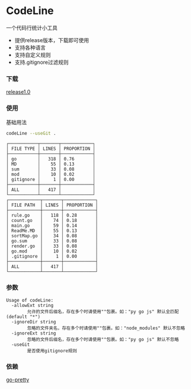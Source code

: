 # CodeLine 
一个代码行统计小工具
* 提供release版本，下载即可使用
* 支持各种语言
* 支持自定义规则
* 支持.gitignore过滤规则

### 下载
[release1.0](https://github.com/xiaoosi/codeLine/releases/tag/v1.0)
### 使用
基础用法
```bash
codeLine --useGit .
```
```
┌───────────┬───────┬────────────┐
│ FILE TYPE │ LINES │ PROPORTION │
├───────────┼───────┼────────────┤
│ go        │   318 │ 0.76       │
│ MD        │    55 │ 0.13       │
│ sum       │    33 │ 0.08       │
│ mod       │    10 │ 0.02       │
│ gitignore │     1 │ 0.00       │
├───────────┼───────┼────────────┤
│ ALL       │   417 │            │
└───────────┴───────┴────────────┘
┌────────────┬───────┬────────────┐
│ FILE PATH  │ LINES │ PROPORTION │
├────────────┼───────┼────────────┤
│ rule.go    │   118 │ 0.28       │
│ count.go   │    74 │ 0.18       │
│ main.go    │    59 │ 0.14       │
│ ReadMe.MD  │    55 │ 0.13       │
│ sortMap.go │    34 │ 0.08       │
│ go.sum     │    33 │ 0.08       │
│ render.go  │    33 │ 0.08       │
│ go.mod     │    10 │ 0.02       │
│ .gitignore │     1 │ 0.00       │
├────────────┼───────┼────────────┤
│ ALL        │   417 │            │
└────────────┴───────┴────────────┘

```


### 参数
```
Usage of codeLine:
  -allowExt string
        允许的文件后缀名，存在多个时请使用""包裹。如："py go js" 默认全匹配 (default "*")
  -ignoreDir string
        忽略的文件夹名，存在多个时请使用""包裹。如："node_modules" 默认不忽略
  -ignoreExt string
        忽略的文件后缀名，存在多个时请使用""包裹。如："py go js" 默认不忽略
  -useGit
        是否使用gitignore规则

```

### 依赖
[go-pretty](https://github.com/jedib0t/go-pretty/tree/master/table)
